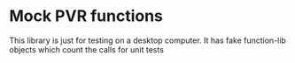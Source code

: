 # Mock PVR functions

This library is just for testing on a desktop computer. It has
fake function-lib objects which count the calls for unit tests



